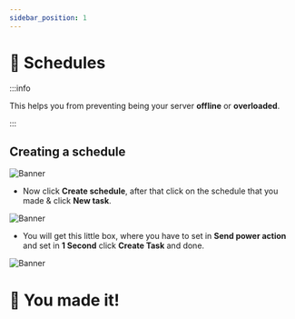```yaml
---
sidebar_position: 1
---
```


# 🎈 Schedules

:::info

This helps you from preventing being your server **offline** or **overloaded**.

:::

## Creating a schedule

![Banner](https://i.imgur.com/iCfvVdQ.png)

- Now click __**Create schedule**__, after that click on the schedule that you made & click __**New task**__.

![Banner](https://i.imgur.com/irFbSGI.png)

- You will get this little box, where you have to set in **Send power action** and set in **1 Second** click **Create Task** and done.

![Banner](https://i.imgur.com/Pf2Ezel.png)


# 🎉 You made it!